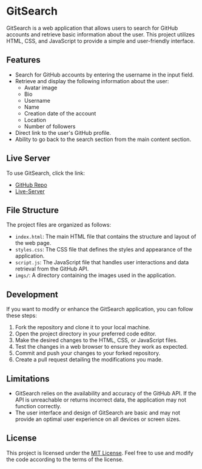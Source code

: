 # GitSearch

GitSearch is a web application that allows users to search for GitHub accounts and retrieve basic information about the user. This project utilizes HTML, CSS, and JavaScript to provide a simple and user-friendly interface.

## Features

- Search for GitHub accounts by entering the username in the input field.
- Retrieve and display the following information about the user:
  - Avatar image
  - Bio
  - Username
  - Name
  - Creation date of the account
  - Location
  - Number of followers
- Direct link to the user's GitHub profile.
- Ability to go back to the search section from the main content section.

## Live Server

To use GitSearch, click the link:

* [GitHub Repo](https://github.com/Lucas-marques-web/GitSearch)
* [Live-Server](https://lucas-marques-web.github.io/GitSearch/)

## File Structure

The project files are organized as follows:

- `index.html`: The main HTML file that contains the structure and layout of the web page.
- `styles.css`: The CSS file that defines the styles and appearance of the application.
- `script.js`: The JavaScript file that handles user interactions and data retrieval from the GitHub API.
- `imgs/`: A directory containing the images used in the application.

## Development

If you want to modify or enhance the GitSearch application, you can follow these steps:

1. Fork the repository and clone it to your local machine.
2. Open the project directory in your preferred code editor.
3. Make the desired changes to the HTML, CSS, or JavaScript files.
4. Test the changes in a web browser to ensure they work as expected.
5. Commit and push your changes to your forked repository.
6. Create a pull request detailing the modifications you made.

## Limitations

- GitSearch relies on the availability and accuracy of the GitHub API. If the API is unreachable or returns incorrect data, the application may not function correctly.
- The user interface and design of GitSearch are basic and may not provide an optimal user experience on all devices or screen sizes.

## License

This project is licensed under the [MIT License](LICENSE). Feel free to use and modify the code according to the terms of the license.

